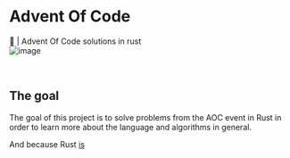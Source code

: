 # Advent Of Code

🎄 | Advent Of Code solutions in rust 
<br>
![image](https://user-images.githubusercontent.com/72028266/208130723-9dca4634-e93d-487d-aa80-fb6670f5404e.png)

<br>

## The goal

The goal of this project is to solve problems from the AOC event in Rust in order to learn more about the language and algorithms in general.

And because Rust [is](https://youtu.be/Z0GX2mTUtfo?t=2)
